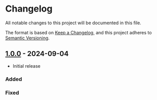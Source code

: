 # Changelog

All notable changes to this project will be documented in this file.

The format is based on [Keep a Changelog](https://keepachangelog.com/en/1.0.0/),
and this project adheres to [Semantic Versioning](https://semver.org/spec/v2.0.0.html).

## [1.0.0] - 2024-09-04

- Initial release

### Added

### Fixed

[1.0.0]: https://github.com/itk-dev-rpa/eflyt-udsoegning-af-telefonnumre/releases/tag/1.0.0
